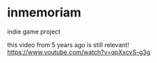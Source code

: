 # inmemoriam
indie game project

this video from 5 years ago is still relevant!
https://www.youtube.com/watch?v=qpXxcvS-g3g
